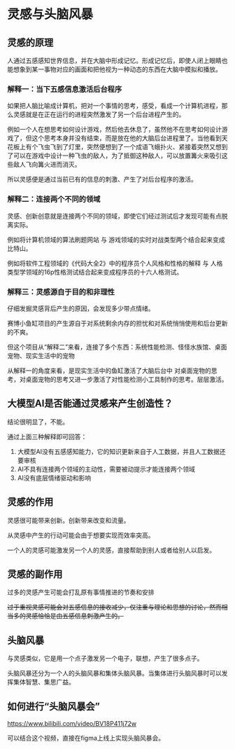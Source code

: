 # 灵感与头脑风暴



## 灵感的原理

人通过五感感知世界信息，并在大脑中形成记忆。形成记忆后，即使人闭上眼睛也能想象到某一事物对应的画面和把他视为一种动态的东西在大脑中模拟和播放。



### 解释一：当下五感信息激活后台程序

如果把人脑比喻成计算机，把对一个事情的思考，感受，看成一个计算机进程，那么灵感就是在正在运行的进程突然激发了另一个后台进程产生的。

例如一个人在想思考如何设计游戏，然后他去休息了，虽然他不在思考如何设计游戏了，但这个思考本身并没有结束，而是放在他的大脑后台进程里了。当他看到天花板上有个飞虫飞到了灯里，突然便想到了一个成语飞蛾扑火、紧接着突然又想到了可以在游戏中设计一种飞虫的敌人，为了抵御这种敌人，可以放置篝火来吸引这些敌人飞向篝火进而消灭。

所以灵感便是通过当前已有的信息的刺激、产生了对后台程序的激活。



### 解释二：连接两个不同的领域

灵感、创新创意就是连接两个不同的领域，即使它们经过测试后才发现可能有点脱离实际。

例如将计算机领域的算法刷题网站 与 游戏领域的实时对战类型两个结合起来变成比特山。

例如将软件工程领域的《代码大全2》中的程序员个人风格和性格的解释 与 人格类型学领域的16p性格测试结合起来变成程序员的十六人格测试。



### 解释三：灵感源自于目的和非理性

仔细发掘灵感背后产生的原因，会发现多少带点情绪。

赛博小鱼缸项目的产生源自于对系统剩余内存的担忧和对系统悄悄使用和后台更新的不爽。

但这个项目从“解释二”来看，连接了多个东西：系统性能检测、怪怪水族馆、桌面宠物、现实生活中的宠物

从解释一的角度来看，是现实生活中的鱼缸激活了大脑后台中 对桌面宠物的思考，对桌面宠物的思考又进一步激活了对性能检测小工具制作的思考。层层激活。



## 大模型AI是否能通过灵感来产生创造性？

结论很明显了，不能。

通过上面三种解释即可回答：

1. 大模型AI没有五感感知能力，它的知识更新来自于人工数据，并且人工数据还要审核
2. AI不具有连接两个领域的主动性，需要被动提示才能连接两个领域
3. AI没有底层情绪驱动和影响

## 灵感的作用

灵感很可能带来创新。创新带来改变和流量。

从灵感中产生的行动可能会由于想要实现而效率突高。

一个人的灵感可能激发另一个人的灵感，直接帮助到别人或者给别人以启发。



## 灵感的副作用

过多的灵感产生可能会打乱原有事情推进的节奏和安排

~~过于重视灵感可能会对五感信息的接收减少，仅注重与理论和思想的讨论，然而相当多的灵感恰恰是由五感信息刺激产生的。~~



## 头脑风暴

与灵感类似，它是用一个点子激发另一个电子，联想，产生了很多点子。

头脑风暴还分为一个人的头脑风暴和集体头脑风暴。当集体进行头脑风暴时可以发挥集体智慧、集思广益。

## 如何进行“头脑风暴会”

https://www.bilibili.com/video/BV18P411j72w

可以结合这个视频，直接在figma上线上实现头脑风暴会。













